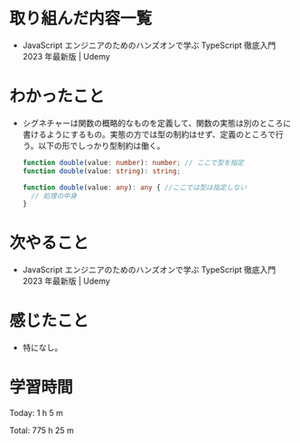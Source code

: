 # 取り組んだ内容一覧
- JavaScript エンジニアのためのハンズオンで学ぶ TypeScript 徹底入門 2023 年最新版 | Udemy

# わかったこと
- シグネチャーは関数の概略的なものを定義して、関数の実態は別のところに書けるようにするもの。実態の方では型の制約はせず、定義のところで行う。以下の形でしっかり型制約は働く。
  ```typescript
  function double(value: number): number; // ここで型を指定
  function double(value: string): string;

  function double(value: any): any { //ここでは型は指定しない
    // 処理の中身
  }

# 次やること
- JavaScript エンジニアのためのハンズオンで学ぶ TypeScript 徹底入門 2023 年最新版 | Udemy

# 感じたこと
- 特になし。

# 学習時間
Today: 1 h 5 m

Total: 775 h 25 m
